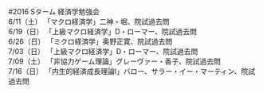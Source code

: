#2016 Sターム 経済学勉強会  
6/11（土）  「マクロ経済学」二神・堀、院試過去問  
6/19（日）  「上級マクロ経済学」D・ローマー、院試過去問  
6/26（日）  「ミクロ経済学」奥野正寛、院試過去問  
7/03（日）  「上級マクロ経済学」D・ローマー、院試過去問  
7/09（土）  「非協力ゲーム理論」グレーヴァー・香子、院試過去問  
7/16（日）  「内生的経済成長理論Ⅰ」バロー、サラー・イー・マーティン、院試過去問  

